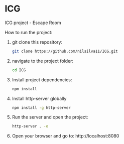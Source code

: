 # ICG
ICG project - Escape Room

How to run the project:

1. git clone this repository:
    ```bash
   git clone https://github.com/nilsilva11/ICG.git

2. navigate to the project folder:
    ```bash
    cd ICG

3. Install project dependencies:
    ```bash
    npm install

4. Install http-server globally 
    ```bash
    npm install -g http-server

5. Run the server and open the project:
    ```bash
    http-server . -o

6. Open your browser and go to:
    http://localhost:8080
